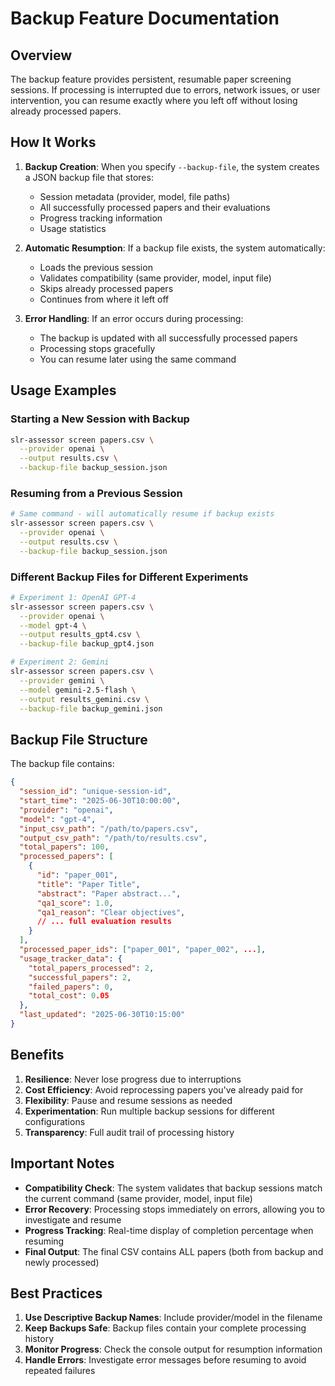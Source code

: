 # Backup Feature Documentation

## Overview

The backup feature provides persistent, resumable paper screening sessions. If processing is interrupted due to errors, network issues, or user intervention, you can resume exactly where you left off without losing already processed papers.

## How It Works

1. **Backup Creation**: When you specify `--backup-file`, the system creates a JSON backup file that stores:
   - Session metadata (provider, model, file paths)
   - All successfully processed papers and their evaluations
   - Progress tracking information
   - Usage statistics

2. **Automatic Resumption**: If a backup file exists, the system automatically:
   - Loads the previous session
   - Validates compatibility (same provider, model, input file)
   - Skips already processed papers
   - Continues from where it left off

3. **Error Handling**: If an error occurs during processing:
   - The backup is updated with all successfully processed papers
   - Processing stops gracefully
   - You can resume later using the same command

## Usage Examples

### Starting a New Session with Backup

```bash
slr-assessor screen papers.csv \
  --provider openai \
  --output results.csv \
  --backup-file backup_session.json
```

### Resuming from a Previous Session

```bash
# Same command - will automatically resume if backup exists
slr-assessor screen papers.csv \
  --provider openai \
  --output results.csv \
  --backup-file backup_session.json
```

### Different Backup Files for Different Experiments

```bash
# Experiment 1: OpenAI GPT-4
slr-assessor screen papers.csv \
  --provider openai \
  --model gpt-4 \
  --output results_gpt4.csv \
  --backup-file backup_gpt4.json

# Experiment 2: Gemini
slr-assessor screen papers.csv \
  --provider gemini \
  --model gemini-2.5-flash \
  --output results_gemini.csv \
  --backup-file backup_gemini.json
```

## Backup File Structure

The backup file contains:

```json
{
  "session_id": "unique-session-id",
  "start_time": "2025-06-30T10:00:00",
  "provider": "openai",
  "model": "gpt-4",
  "input_csv_path": "/path/to/papers.csv",
  "output_csv_path": "/path/to/results.csv",
  "total_papers": 100,
  "processed_papers": [
    {
      "id": "paper_001",
      "title": "Paper Title",
      "abstract": "Paper abstract...",
      "qa1_score": 1.0,
      "qa1_reason": "Clear objectives",
      // ... full evaluation results
    }
  ],
  "processed_paper_ids": ["paper_001", "paper_002", ...],
  "usage_tracker_data": {
    "total_papers_processed": 2,
    "successful_papers": 2,
    "failed_papers": 0,
    "total_cost": 0.05
  },
  "last_updated": "2025-06-30T10:15:00"
}
```

## Benefits

1. **Resilience**: Never lose progress due to interruptions
2. **Cost Efficiency**: Avoid reprocessing papers you've already paid for
3. **Flexibility**: Pause and resume sessions as needed
4. **Experimentation**: Run multiple backup sessions for different configurations
5. **Transparency**: Full audit trail of processing history

## Important Notes

- **Compatibility Check**: The system validates that backup sessions match the current command (same provider, model, input file)
- **Error Recovery**: Processing stops immediately on errors, allowing you to investigate and resume
- **Progress Tracking**: Real-time display of completion percentage when resuming
- **Final Output**: The final CSV contains ALL papers (both from backup and newly processed)

## Best Practices

1. **Use Descriptive Backup Names**: Include provider/model in the filename
2. **Keep Backups Safe**: Backup files contain your complete processing history
3. **Monitor Progress**: Check the console output for resumption information
4. **Handle Errors**: Investigate error messages before resuming to avoid repeated failures
